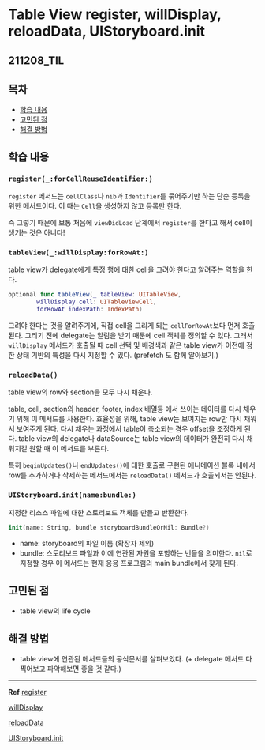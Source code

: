 # Table View register, willDisplay, reloadData, UIStoryboard.init

## 211208_TIL

## 목차 
- [학습 내용](#학습-내용) 
- [고민된 점 ](#고민된-점)
- [해결 방법](#해결-방법)


## 학습 내용

### `register(_:forCellReuseIdentifier:)`

`register` 메서드는 `cellClass`나 `nib`과 `Identifier`를 묶어주기만 하는 단순 등록을 위한 메서드이다. 이 때는 `Cell`을 생성하지 않고 등록만 한다.

즉 그렇기 때문에 보통 처음에 `viewDidLoad` 단계에서 `register`를 한다고 해서 cell이 생기는 것은 아니다!

###  `tableView(_:willDisplay:forRowAt:)`

table view가 delegate에게 특정 행에 대한 cell을 그려야 한다고 알려주는 역할을 한다. 

```swift
optional func tableView(_ tableView: UITableView, 
		willDisplay cell: UITableViewCell, 
		forRowAt indexPath: IndexPath)
```

그려야 한다는 것을 알려주기에, 직접 cell을 그리게 되는 `cellForRowAt`보다 먼저 호출된다. 그리기 전에 delegate는 알림을 받기 때문에 cell 객체를 정의할 수 있다. 그래서 `willDisplay` 메서드가 호출될 때 cell 선택 및 배경색과 같은 table view가 이전에 정한 상태 기반의 특성을 다시 지정할 수 있다.
(prefetch 도 함께 알아보기.)

### `reloadData()`

table view의 row와 section을 모두 다시 채운다. 

table, cell, section의 header, footer, index 배열등 에서 쓰이는 데이터를 다시 채우기 위해 이 메서드를 사용한다. 효율성을 위해, table view는 보여지는 row만 다시 채워서 보여주게 된다. 다시 채우는 과정에서 table이 축소되는 경우 offset을 조정하게 된다. table view의 delegate나 dataSource는 table view의 데이터가 완전히 다시 채워지길 원할 때 이 메서드를 부른다.

특히 `beginUpdates()`나 `endUpdates()`에 대한 호출로 구현된 애니메이션 블록 내에서 row를 추가하거나 삭제하는 메서드에서는 `reloadData()` 메서드가 호출되서는 안된다. 

### `UIStoryboard.init(name:bundle:)`

지정한 리소스 파일에 대한 스토리보드 객체를 만들고 반환한다. 

```swift
init(name: String, bundle storyboardBundleOrNil: Bundle?)
```

- name: storyboard의 파일 이름 (확장자 제외)
- bundle: 스토리보드 파일과 이에 연관된 자원을 포함하는 번들을 의미한다. `nil`로 지정할 경우 이 메서드는 현재 응용 프로그램의 main bundle에서 찾게 된다. 





## 고민된 점 
- table view의 life cycle

## 해결 방법 
- table view에 연관된 메서드들의 공식문서를 살펴보았다. (+ delegate 메서드 다 찍어보고 파악해보면 좋을 것 같다.)
---


**Ref**
[register](https://developer.apple.com/documentation/uikit/uitableview/1614888-register)

[willDisplay](https://developer.apple.com/documentation/uikit/uitableviewdelegate/1614883-tableview)

[reloadData](https://developer.apple.com/documentation/uikit/uitableview/1614862-reloaddata)

[UIStoryboard.init](https://developer.apple.com/documentation/uikit/uistoryboard/1616216-init)



